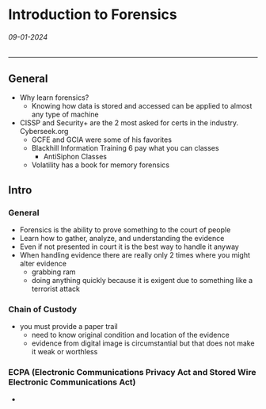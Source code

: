 # Introduction to Forensics
###### 09-01-2024
---
## General
- Why learn forensics?
	- Knowing how data is stored and accessed can be applied to almost any type of machine
- CISSP and Security+ are the 2 most asked for certs in the industry. Cyberseek.org
	- GCFE and GCIA were some of his favorites
	- Blackhill Information Training 6 pay what you can classes
		- AntiSiphon Classes
	- Volatility has a book for memory forensics
## Intro
### General
- Forensics is the ability to prove something to the court of people
- Learn how to gather, analyze, and understanding the evidence
- Even if not presented in court it is the best way to handle it anyway
- When handling evidence there are really only 2 times where you might alter evidence
	- grabbing ram
	- doing anything quickly because it is exigent due to something like a terrorist attack
### Chain of Custody
- you must provide a paper trail
	- need to know original condition and location of the evidence
	- evidence from digital image is circumstantial but that does not make it weak or worthless
### ECPA (Electronic Communications Privacy Act and Stored Wire Electronic Communications Act)
- 
